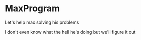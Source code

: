 # MaxProgram
Let's help max solving his problems


I don't even know what the hell he's doing but we'll figure it out 
